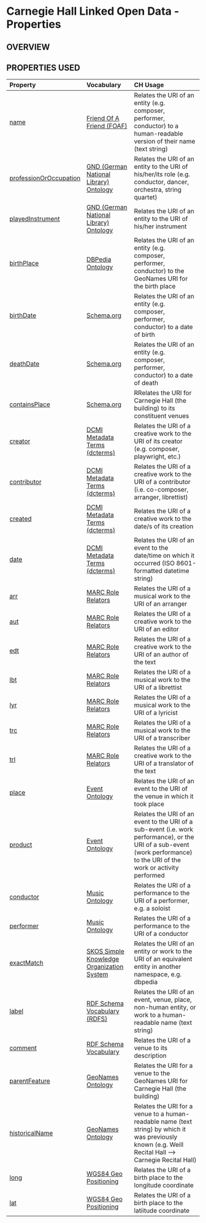 # Carnegie Hall Linked Open Data - Properties

## OVERVIEW

## PROPERTIES USED
|Property|Vocabulary|CH Usage|
|:----|:---|:---|
|[name](http://xmlns.com/foaf/0.1/name)|[Friend Of A Friend (FOAF)](http://xmlns.com/foaf/0.1/)|Relates the URI of an entity (e.g. composer, performer, conductor) to a human-readable version of their name (text string)|
|[professionOrOccupation](http://d-nb.info/standards/elementset/gnd#professionOrOccupation)|[GND (German National Library) Ontology](http://d-nb.info/standards/elementset/gnd)|Relates the URI of an entity to the URI of his/her/its role (e.g. conductor, dancer, orchestra, string quartet)|
|[playedInstrument](http://d-nb.info/standards/elementset/gnd#playedInstrument)|[GND (German National Library) Ontology](http://d-nb.info/standards/elementset/gnd)|Relates the URI of an entity to the URI of his/her instrument|
|[birthPlace](http://dbpedia.org/ontology/birthPlace)|[DBPedia Ontology](http://dbpedia.org/ontology/)|Relates the URI of an entity (e.g. composer, performer, conductor) to the GeoNames URI for the birth place|
|[birthDate](http://schema.org/birthDate)|[Schema.org](http://schema.org/)|Relates the URI of an entity (e.g. composer, performer, conductor) to a date of birth|
|[deathDate](http://schema.org/deathDate)|[Schema.org](http://schema.org/)|Relates the URI of an entity (e.g. composer, performer, conductor) to a date of death|
|[containsPlace](http://schema.org/containsPlace)|[Schema.org](http://schema.org/)|RRelates the URI for Carnegie Hall (the building) to its constituent venues|
|[creator](http://purl.org/dc/terms/creator)|[DCMI Metadata Terms (dcterms)]()|Relates the URI of a creative work to the URI of its creator (e.g. composer, playwright, etc.)|
|[contributor](http://purl.org/dc/terms/contributor)|[DCMI Metadata Terms (dcterms)]()|Relates the URI of a creative work to the URI of a contributor (i.e. co-composer, arranger, librettist)|
|[created](http://purl.org/dc/terms/created)|[DCMI Metadata Terms (dcterms)](http://purl.org/dc/terms/)|Relates the URI of a creative work to the date/s of its creation|
|[date](http://purl.org/dc/terms/date)|[DCMI Metadata Terms (dcterms)](http://purl.org/dc/terms/)|Relates the URI of an event to the date/time on which it occurred (ISO 8601-formatted datetime string)|
|[arr](http://id.loc.gov/vocabulary/relators/arr)|[MARC Role Relators](http://id.loc.gov/vocabulary/relators/)|Relates the URI of a musical work to the URI of an arranger|
|[aut](http://id.loc.gov/vocabulary/relators/aut)|[MARC Role Relators](http://id.loc.gov/vocabulary/relators/)|Relates the URI of a creative work to the URI of an editor|
|[edt](http://id.loc.gov/vocabulary/relators/edt)|[MARC Role Relators](http://id.loc.gov/vocabulary/relators/)|Relates the URI of a creative work to the URI of an author of the text|
|[lbt](http://id.loc.gov/vocabulary/relators/lbt)|[MARC Role Relators](http://id.loc.gov/vocabulary/relators/)|Relates the URI of a musical work to the URI of a librettist|
|[lyr](http://id.loc.gov/vocabulary/relators/lyr)|[MARC Role Relators](http://id.loc.gov/vocabulary/relators/)|Relates the URI of a musical work to the URI of a lyricist|
|[trc](http://id.loc.gov/vocabulary/relators/trc)|[MARC Role Relators](http://id.loc.gov/vocabulary/relators/)|Relates the URI of a musical work to the URI of a transcriber|
|[trl](http://id.loc.gov/vocabulary/relators/trl)|[MARC Role Relators](http://id.loc.gov/vocabulary/relators/)|Relates the URI of a creative work to the URI of a translator of the text|
|[place](http://purl.org/NET/c4dm/event.owl#place)|[Event Ontology](http://purl.org/NET/c4dm/event.owl)|Relates the URI of an event to the URI of the venue in which it took place|
|[product](http://purl.org/NET/c4dm/event.owl#product)|[Event Ontology](http://purl.org/NET/c4dm/event.owl)|Relates the URI of an event to the URI of a sub-event (i.e. work performance), or the URI of a sub-event (work performance) to the URI of the work or activity performed|
|[conductor](http://purl.org/ontology/mo/conductor)|[Music Ontology](http://purl.org/ontology/mo/)|Relates the URI of a performance to the URI of a performer, e.g. a soloist|
|[performer](http://purl.org/ontology/mo/performer)|[Music Ontology](http://purl.org/ontology/mo/)|Relates the URI of a performance to the URI of a conductor|
|[exactMatch](https://www.w3.org/2009/08/skos-reference/skos.html#exactMatch)|[SKOS Simple Knowledge Organization System](https://www.w3.org/2009/08/skos-reference/skos.html)|Relates the URI of an entity or work to the URI of an equivalent entity in another namespace, e.g. dbpedia|
|[label](http://www.w3.org/2000/01/rdf-schema)|[RDF Schema Vocabulary (RDFS)](http://www.w3.org/2000/01/rdf-schema)|Relates the URI of an event, venue, place, non-human entity, or work to a human-readable name (text string)|
|[comment](http://www.w3.org/2000/01/rdf-schema#comment)|[RDF Schema Vocabulary](http://www.w3.org/2000/01/rdf-schema)|Relates the URI of a venue to its description|
|[parentFeature](http://www.geonames.org/ontology#parentFeature)|[GeoNames Ontology](http://www.geonames.org/ontology)|Relates the URI for a venue to the GeoNames URI for Carnegie Hall (the building)|
|[historicalName](http://www.geonames.org/ontology#historicalName)|[GeoNames Ontology](http://www.geonames.org/ontology)|Relates the URI for a venue to a human-readable name (text string) by which it was previously known (e.g. Weill Recital Hall --> Carnegie Recital Hall)|
|[long](http://www.w3.org/2003/01/geo/wgs84_pos#long)|[WGS84 Geo Positioning](http://www.w3.org/2003/01/geo/wgs84_pos)|Relates the URI of a birth place to the longitude coordinate|
|[lat](http://www.w3.org/2003/01/geo/wgs84_pos#lat)|[WGS84 Geo Positioning](http://www.w3.org/2003/01/geo/wgs84_pos)|Relates the URI of a birth place to the latiitude coordinate|
